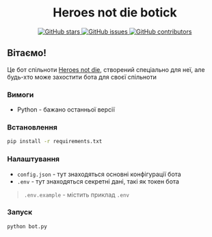 <div align="center">
  <h1>
        Heroes not die botick
  </h1>
  <p align="center">
    <a href="https://github.com/Kredickoa/disco-bot/stargazers">
      <img src="https://img.shields.io/github/stars/Kredickoa/disco-bot?colorA=363a4f&colorB=b7bdf8&style=for-the-badge" alt="GitHub stars"/>
    </a>
    <a href="https://github.com/Kredickoa/disco-bot/issues">
      <img src="https://img.shields.io/github/issues/Kredickoa/disco-bot?colorA=363a4f&colorB=f5a97f&style=for-the-badge" alt="GitHub issues"/>
    </a>
    <a href="https://github.com/Kredickoa/disco-bot/contributors">
      <img src="https://img.shields.io/github/contributors/Kredickoa/disco-bot?colorA=363a4f&colorB=a6da95&style=for-the-badge" alt="GitHub contributors"/>
    </a>
  </p>
</div>

## Вітаємо!
Це бот спільноти [Heroes not die](https://discord.gg/zAJ7ga5C), створений спеціально для неї, але будь-хто може захостити бота для своєї спільноти 

### Вимоги
- Python - бажано останньої версії

### Встановлення
```bash
pip install -r requirements.txt
```

### Налаштування
- `config.json` - тут знаходяться основні конфігурації бота
- `.env` - тут знаходяться секретні дані, такі як токен бота
> `.env.example` - містить приклад `.env`

### Запуск 
```bash
python bot.py
```